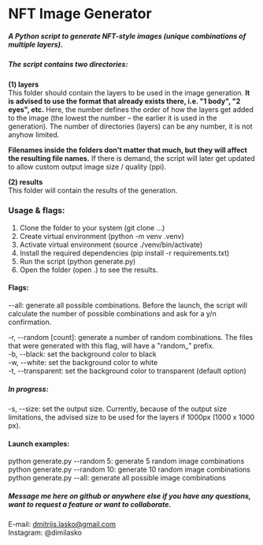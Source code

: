 
# NFT Image Generator

##### A Python script to generate NFT-style images (unique combinations of multiple layers).

##### The script contains two directories:

**(1) layers** \
This folder should contain the layers to be used in the image generation.
**It is advised to use the format that already exists there, i.e. "1 body", "2 eyes", etc.**
Here, the number defines the order of how the layers get added to the image (the lowest the number – the earlier it is used in the generation).
The number of directories (layers) can be any number, it is not anyhow limited.

**Filenames inside the folders don't matter that much, but they will affect the resulting file names.**
If there is demand, the script will later get updated to allow custom output image size / quality (ppi).

  

**(2) results** \
This folder will contain the results of the generation.

  

### Usage & flags:

1) Clone the folder to your system (git clone ...)
2) Create virtual environment (python -m venv .venv)
3) Activate virtual environment (source ./venv/bin/activate)
4) Install the required dependencies (pip install -r requirements.txt)
5) Run the script (python generate.py)
6) Open the folder (open .) to see the results.


#### Flags:

--all: generate all possible combinations. Before the launch, the script will calculate the number of possible combinations and ask for a y/n confirmation.

-r, --random [count]: generate a number of random combinations. The files that were generated with this flag, will have a "random_" prefix.	\
-b, --black: set the background color to black	\
-w, --white: set the background color to white	\
-t, --transparent: set the background color to transparent (default option)

##### In progress:

-s, --size: set the output size.
Currently, because of the output size limitations, the advised size to be used for the layers if 1000px (1000 x 1000 px).


#### Launch examples:

python generate.py --random 5: generate 5 random image combinations \
python generate.py --random 10: generate 10 random image combinations \
python generate.py --all: generate all possible image combinations

##### Message me here on github or anywhere else if you have any questions, want to request a feature or want to collaborate.
E-mail: dmitrijs.lasko@gmail.com \
Instagram: @dimilasko


